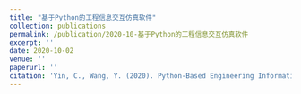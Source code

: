 ```yaml
---
title: "基于Python的工程信息交互仿真软件"
collection: publications
permalink: /publication/2020-10-基于Python的工程信息交互仿真软件
excerpt: ''
date: 2020-10-02
venue: ''
paperurl: ''
citation: 'Yin, C., Wang, Y. (2020). Python-Based Engineering Information Communication Simulation Software (Version 1.0) [Computer software]. Beijing,  China Agricultural University.'
---
```


